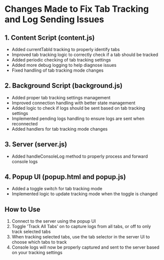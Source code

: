 # Changes Made to Fix Tab Tracking and Log Sending Issues

## 1. Content Script (content.js)
- Added currentTabId tracking to properly identify tabs
- Improved tab tracking logic to correctly check if a tab should be tracked
- Added periodic checking of tab tracking settings
- Added more debug logging to help diagnose issues
- Fixed handling of tab tracking mode changes

## 2. Background Script (background.js)
- Added proper tab tracking settings management
- Improved connection handling with better state management
- Added logic to check if logs should be sent based on tab tracking settings
- Implemented pending logs handling to ensure logs are sent when reconnected
- Added handlers for tab tracking mode changes

## 3. Server (server.js)
- Added handleConsoleLog method to properly process and forward console logs

## 4. Popup UI (popup.html and popup.js)
- Added a toggle switch for tab tracking mode
- Implemented logic to update tracking mode when the toggle is changed

## How to Use
1. Connect to the server using the popup UI
2. Toggle 'Track All Tabs' on to capture logs from all tabs, or off to only track selected tabs
3. When tracking selected tabs, use the tab selector in the server UI to choose which tabs to track
4. Console logs will now be properly captured and sent to the server based on your tracking settings
